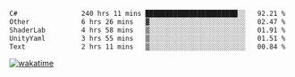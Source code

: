 <!--START_SECTION:waka-->

```txt
C#                240 hrs 11 mins ███████████████████████░░   92.21 %
Other             6 hrs 26 mins   ▓░░░░░░░░░░░░░░░░░░░░░░░░   02.47 %
ShaderLab         4 hrs 58 mins   ▒░░░░░░░░░░░░░░░░░░░░░░░░   01.91 %
UnityYaml         3 hrs 55 mins   ▒░░░░░░░░░░░░░░░░░░░░░░░░   01.51 %
Text              2 hrs 11 mins   ▒░░░░░░░░░░░░░░░░░░░░░░░░   00.84 %
```

<!--END_SECTION:waka-->
[![wakatime](https://wakatime.com/badge/user/6c2f442e-41b4-42e3-bc06-d5d8203ad1da.svg)](https://wakatime.com/@6c2f442e-41b4-42e3-bc06-d5d8203ad1da)
